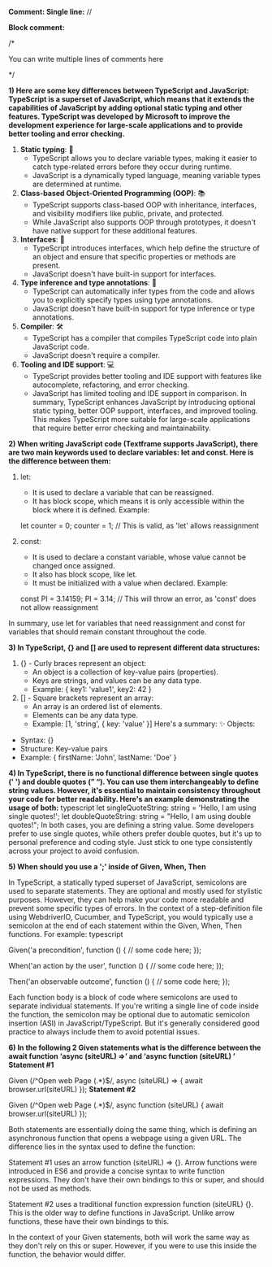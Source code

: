 **Comment: Single line:**
//



**Block comment:**

/*

You can write multiple lines of comments here

*/

**1) Here are some key differences between TypeScript and JavaScript:
TypeScript is a superset of JavaScript, which means that it extends the capabilities of JavaScript by adding optional static typing and other features. TypeScript was developed by Microsoft to improve the development experience for large-scale applications and to provide better tooling and error checking.**

1. **Static typing**: :memo:
   - TypeScript allows you to declare variable types, making it easier to catch type-related errors before they occur during runtime.
   - JavaScript is a dynamically typed language, meaning variable types are determined at runtime.
2. **Class-based Object-Oriented Programming (OOP)**: :books:
   - TypeScript supports class-based OOP with inheritance, interfaces, and visibility modifiers like public, private, and protected.
   - While JavaScript also supports OOP through prototypes, it doesn't have native support for these additional features.
3. **Interfaces**: :handshake:
   - TypeScript introduces interfaces, which help define the structure of an object and ensure that specific properties or methods are present.
   - JavaScript doesn't have built-in support for interfaces.
4. **Type inference and type annotations**: :mag_right:
   - TypeScript can automatically infer types from the code and allows you to explicitly specify types using type annotations.
   - JavaScript doesn't have built-in support for type inference or type annotations.
5. **Compiler**: :hammer_and_wrench:
   - TypeScript has a compiler that compiles TypeScript code into plain JavaScript code.
   - JavaScript doesn't require a compiler.
6. **Tooling and IDE support**: :computer:
   - TypeScript provides better tooling and IDE support with features like autocomplete, refactoring, and error checking.
   - JavaScript has limited tooling and IDE support in comparison.
In summary, TypeScript enhances JavaScript by introducing optional static typing, better OOP support, interfaces, and improved tooling. This makes TypeScript more suitable for large-scale applications that require better error checking and maintainability.


**2) When writing JavaScript code (Textframe supports JavaScript), there are two main keywords used to declare variables: let and const. Here is the difference between them:**
1. let:
   - It is used to declare a variable that can be reassigned.
   - It has block scope, which means it is only accessible within the block where it is defined.
   Example:
   
   let counter = 0;
   counter = 1; // This is valid, as 'let' allows reassignment
   
2. const:
   - It is used to declare a constant variable, whose value cannot be changed once assigned.
   - It also has block scope, like let.
   - It must be initialized with a value when declared.
   Example:
   
   const PI = 3.14159;
   PI = 3.14; // This will throw an error, as 'const' does not allow reassignment
   
In summary, use let for variables that need reassignment and const for variables that should remain constant throughout the code.

**3)  In TypeScript, {} and [] are used to represent different data structures:**
1. {} - Curly braces represent an object:
   * An object is a collection of key-value pairs (properties).
   * Keys are strings, and values can be any data type.
   * Example: { key1: 'value1', key2: 42 }
2. [] - Square brackets represent an array:
   * An array is an ordered list of elements.
   * Elements can be any data type.
   * Example: [1, 'string', { key: 'value' }]
Here's a summary:
:sparkles: Objects:
* Syntax: {}
* Structure: Key-value pairs
* Example: { firstName: 'John', lastName: 'Doe' }
  

**4) In TypeScript, there is no functional difference between single quotes (' ') and double quotes (” “). You can use them interchangeably to define string values. However, it's essential to maintain consistency throughout your code for better readability.
Here's an example demonstrating the usage of both:**
typescript
let singleQuoteString: string = 'Hello, I am using single quotes!';
let doubleQuoteString: string = "Hello, I am using double quotes!";
In both cases, you are defining a string value. Some developers prefer to use single quotes, while others prefer double quotes, but it's up to personal preference and coding style. Just stick to one type consistently across your project to avoid confusion.

**5) When should you use a ';' inside of  Given, When, Then** 

In TypeScript, a statically typed superset of JavaScript, semicolons are used to separate statements. They are optional and mostly used for stylistic purposes. However, they can help make your code more readable and prevent some specific types of errors.
In the context of a step-definition file using WebdriverIO, Cucumber, and TypeScript, you would typically use a semicolon at the end of each statement within the Given, When, Then functions. For example:
typescript

Given('a precondition', function () {
  // some code here;
});


When('an action by the user', function () {
  // some code here;
});


Then('an observable outcome', function () {
  // some code here;
});

Each function body is a block of code where semicolons are used to separate individual statements. If you're writing a single line of code inside the function, the semicolon may be optional due to automatic semicolon insertion (ASI) in JavaScript/TypeScript. But it's generally considered good practice to always include them to avoid potential issues.


**6)  In the following 2 Given statements what is the difference between the await function ‘async (siteURL) =>’ and ‘async function (siteURL) ’**
**Statement #1**

Given (/^Open web Page (.*)$/, async (siteURL) => {
    await browser.url(siteURL)
});
**Statement #2**

Given (/^Open web Page (.*)$/, async function (siteURL) {
    await browser.url(siteURL)
});

Both statements are essentially doing the same thing, which is defining an asynchronous function that opens a webpage using a given URL. The difference lies in the syntax used to define the function:

Statement #1 uses an arrow function (siteURL) => {}. Arrow functions were introduced in ES6 and provide a concise syntax to write function expressions. They don't have their own bindings to this or super, and should not be used as methods.

Statement #2 uses a traditional function expression function (siteURL) {}. This is the older way to define functions in JavaScript. Unlike arrow functions, these have their own bindings to this.

In the context of your Given statements, both will work the same way as they don't rely on this or super. However, if you were to use this inside the function, the behavior would differ.
